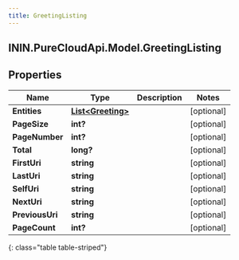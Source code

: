 ```yaml
---
title: GreetingListing
---
```

## ININ.PureCloudApi.Model.GreetingListing

## Properties

|Name | Type | Description | Notes|
|------------ | ------------- | ------------- | -------------|
| **Entities** | [**List&lt;Greeting&gt;**](Greeting.html) |  | [optional] |
| **PageSize** | **int?** |  | [optional] |
| **PageNumber** | **int?** |  | [optional] |
| **Total** | **long?** |  | [optional] |
| **FirstUri** | **string** |  | [optional] |
| **LastUri** | **string** |  | [optional] |
| **SelfUri** | **string** |  | [optional] |
| **NextUri** | **string** |  | [optional] |
| **PreviousUri** | **string** |  | [optional] |
| **PageCount** | **int?** |  | [optional] |
{: class="table table-striped"}


